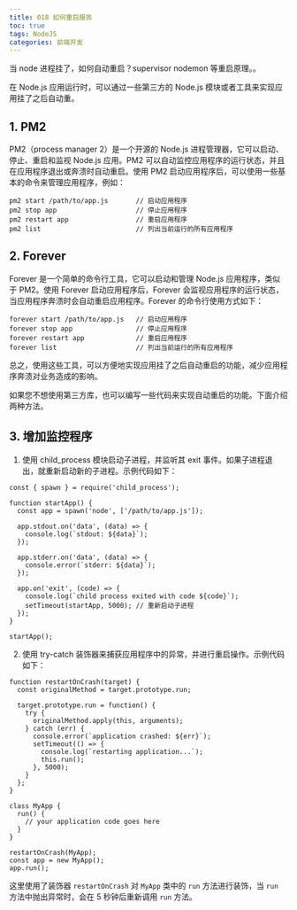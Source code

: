```yaml
---
title: 018 如何重启服务
toc: true
tags: NodeJS
categories: 前端开发
---
```


当 node 进程挂了，如何自动重启？supervisor nodemon 等重启原理。。

在 Node.js 应用运行时，可以通过一些第三方的 Node.js 模块或者工具来实现应用挂了之后自动重。

## 1. PM2
PM2（process manager 2）是一个开源的 Node.js 进程管理器，它可以启动、停止、重启和监视 Node.js 应用。PM2 可以自动监控应用程序的运行状态，并且在应用程序退出或奔溃时自动重启。使用 PM2 启动应用程序后，可以使用一些基本的命令来管理应用程序，例如：

```
pm2 start /path/to/app.js       // 启动应用程序
pm2 stop app                    // 停止应用程序
pm2 restart app                 // 重启应用程序
pm2 list                        // 列出当前运行的所有应用程序
```

## 2. Forever
Forever 是一个简单的命令行工具，它可以启动和管理 Node.js 应用程序，类似于 PM2。使用 Forever 启动应用程序后，Forever 会监视应用程序的运行状态，当应用程序奔溃时会自动重启应用程序。Forever 的命令行使用方式如下：

```
forever start /path/to/app.js   // 启动应用程序
forever stop app                // 停止应用程序
forever restart app             // 重启应用程序
forever list                    // 列出当前运行的所有应用程序
```

总之，使用这些工具，可以方便地实现应用挂了之后自动重启的功能，减少应用程序奔溃对业务造成的影响。

如果您不想使用第三方库，也可以编写一些代码来实现自动重启的功能。下面介绍两种方法。

## 3. 增加监控程序
1. 使用 child_process 模块启动子进程，并监听其 exit 事件。如果子进程退出，就重新启动新的子进程。示例代码如下：

```
const { spawn } = require('child_process');

function startApp() {
  const app = spawn('node', ['/path/to/app.js']);

  app.stdout.on('data', (data) => {
    console.log(`stdout: ${data}`);
  });

  app.stderr.on('data', (data) => {
    console.error(`stderr: ${data}`);
  });

  app.on('exit', (code) => {
    console.log(`child process exited with code ${code}`);
    setTimeout(startApp, 5000); // 重新启动子进程
  });
}

startApp();
```

2. 使用 try-catch 装饰器来捕获应用程序中的异常，并进行重启操作。示例代码如下：

```
function restartOnCrash(target) {
  const originalMethod = target.prototype.run;

  target.prototype.run = function() {
    try {
      originalMethod.apply(this, arguments);
    } catch (err) {
      console.error(`application crashed: ${err}`);
      setTimeout(() => {
        console.log(`restarting application...`);
        this.run();
      }, 5000);
    }
  };
}

class MyApp {
  run() {
    // your application code goes here
  }
}

restartOnCrash(MyApp);
const app = new MyApp();
app.run();
```

这里使用了装饰器 `restartOnCrash` 对 `MyApp` 类中的 `run` 方法进行装饰，当 `run` 方法中抛出异常时，会在 5 秒钟后重新调用 `run` 方法。
